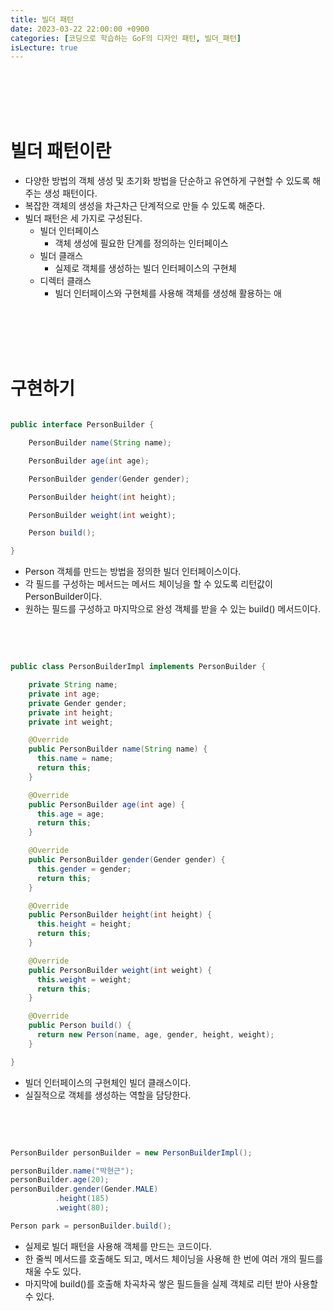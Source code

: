 ```yaml
---
title: 빌더 패턴
date: 2023-03-22 22:00:00 +0900
categories: [코딩으로 학습하는 GoF의 디자인 패턴, 빌더_패턴]
isLecture: true
---
```


<br/>
<br/>
<br/>
<br/>

# 빌더 패턴이란

- 다양한 방법의 객체 생성 및 초기화 방법을 단순하고 유연하게 구현할 수 있도록 해주는 생성 패턴이다.
- 복잡한 객체의 생성을 차근차근 단계적으로 만들 수 있도록 해준다.
- 빌더 패턴은 세 가지로 구성된다.
  - 빌더 인터페이스
    - 객체 생성에 필요한 단계를 정의하는 인터페이스
  - 빌더 클래스
    - 실제로 객체를 생성하는 빌더 인터페이스의 구현체
  - 디렉터 클래스
    - 빌더 인터페이스와 구현체를 사용해 객체를 생성해 활용하는 애

<br/>
<br/>
<br/>
<br/>

# 구현하기

```java

public interface PersonBuilder {

    PersonBuilder name(String name);

    PersonBuilder age(int age);

    PersonBuilder gender(Gender gender);

    PersonBuilder height(int height);

    PersonBuilder weight(int weight);

    Person build();

}

```

- Person 객체를 만드는 방법을 정의한 빌더 인터페이스이다.
- 각 필드를 구성하는 메서드는 메서드 체이닝을 할 수 있도록 리턴값이 PersonBuilder이다.
- 원하는 필드를 구성하고 마지막으로 완성 객체를 받을 수 있는 build() 메서드이다.

<br/>
<br/>

```java

public class PersonBuilderImpl implements PersonBuilder {

    private String name;
    private int age;
    private Gender gender;
    private int height;
    private int weight;

    @Override
    public PersonBuilder name(String name) {
      this.name = name;
      return this;
    }

    @Override
    public PersonBuilder age(int age) {
      this.age = age;
      return this;
    }

    @Override
    public PersonBuilder gender(Gender gender) {
      this.gender = gender;
      return this;
    }

    @Override
    public PersonBuilder height(int height) {
      this.height = height;
      return this;
    }

    @Override
    public PersonBuilder weight(int weight) {
      this.weight = weight;
      return this;
    }

    @Override
    public Person build() {
      return new Person(name, age, gender, height, weight);
    }

}

```

- 빌더 인터페이스의 구현체인 빌더 클래스이다.
- 실질적으로 객체를 생성하는 역할을 담당한다.


<br/>
<br/>

```java

PersonBuilder personBuilder = new PersonBuilderImpl();

personBuilder.name("박현근");
personBuilder.age(20);
personBuilder.gender(Gender.MALE)
          .height(185)
          .weight(80);

Person park = personBuilder.build();

```

- 실제로 빌더 패턴을 사용해 객체를 만드는 코드이다.
- 한 줄씩 메서드를 호출해도 되고, 메서드 체이닝을 사용해 한 번에 여러 개의 필드를 채울 수도 있다.
- 마지막에 build()를 호출해 차곡차곡 쌓은 필드들을 실제 객체로 리턴 받아 사용할 수 있다.

<br/>
<br/>
<br/>
<br/>
